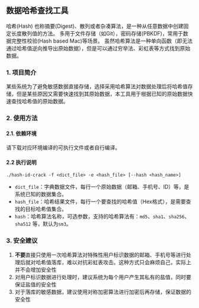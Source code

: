 ## 数据哈希查找工具

哈希(Hash) 也称摘要(Digest)、散列或者杂凑算法，是一种从任意数据中创建固定长度散列值的方法。
多用于文件存储（如Git），密码存储(PBKDF)，常用于数据完整性校验(Hash based Mac)等场景。
虽然哈希算法是一种单向函数（即无法通过哈希值逆向推导出原始数据），但是可以通过穷举法、彩虹表等方式找到原始数据。

### 1. 项目简介

某些系统为了避免敏感数据直接存储，选择采用哈希算法对数据处理后将哈希值存储，但是某些原因又需要快速找到其原始数据，本工具用于根据已知的原始数据快速查找哈希值的原始数据。

### 2. 使用方法

#### 2.1. 依赖环境

请下载对应环境编译的可执行文件或者自行编译。

#### 2.2 执行说明

```shell
./hash-id-crack -f <dict_file> -e <hash_file> [--hash <hash_name>]
```

- `dict_file`：字典数据文件，每行一个原始数据（邮箱、手机号、ID）等，是系统已知的数据集合。
- `hash_file`：哈希结果文件，每行一个要查找的哈希值（Hex格式），是需要查找的目标哈希值集合。
- `hash`：哈希算法名称，可选参数，支持的哈希算法有：`md5`、`sha1`、`sha256`、`sha512` 等，默认为`sm3`。

### 3. 安全建议

1. **不要**直接只使用一次哈希算法对特殊性用户标识数据的邮箱、手机号等进行处理后就对哈希值落库，难以对抗彩虹表攻击。这种方式只会麻烦自己，实际上并不会增加安全性
2. 对用户标识数据进行处理时，建议系统为每个用户产生其私有的盐值，同时要保证盐值的安全性
3. 对于落库的敏感数据，建议使用对称加密算法进行加密后再存储，保证数据的安全性
